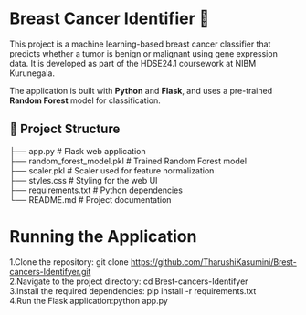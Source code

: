 # Breast Cancer Identifier 🧬

This project is a machine learning-based breast cancer classifier that predicts whether a tumor is benign or malignant using gene expression data. It is developed as part of the HDSE24.1 coursework at NIBM Kurunegala.

The application is built with **Python** and **Flask**, and uses a pre-trained **Random Forest** model for classification.



## 📂 Project Structure

├── app.py # Flask web application <br>
├── random_forest_model.pkl # Trained Random Forest model <br>
├── scaler.pkl # Scaler used for feature normalization <br>
├── styles.css # Styling for the web UI <br>
├── requirements.txt # Python dependencies <br>
└── README.md # Project documentation<br>

# Running the Application
1.Clone the repository:           git clone https://github.com/TharushiKasumini/Brest-cancers-Identifyer.git<br>
2.Navigate to the project directory:    cd Brest-cancers-Identifyer<br>
3.Install the required dependencies:    pip install -r requirements.txt<br>
4.Run the Flask application:python      app.py<br>


